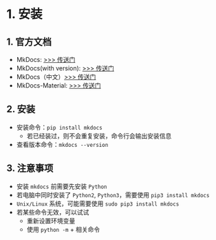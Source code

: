 # 1. 安装

## 1. 官方文档

- MkDocs: <a href="https://www.mkdocs.org/" target="_blank">>>> 传送门</a>
- MkDocs(with version): <a href="https://mkdocs.readthedocs.io/en/stable/" target="_balnk">>>> 传送门</a>
- MkDocs（中文）<a href="https://markdown-docs-zh.readthedocs.io/zh_CN/latest/" target="_blank">>>> 传送门</a>
- MkDocs-Material: <a href="https://squidfunk.github.io/mkdocs-material/" target="_blank">>>> 传送门</a>

## 2. 安装

- 安装命令：`pip install mkdocs`
    - 若已经装过，则不会重复安装，命令行会输出安装信息
- 查看版本命令：`mkdocs --version`

## 3. 注意事项

- 安装 `mkdocs` 前需要先安装 `Python`
- 若电脑中同时安装了 `Python2`, `Python3`，需要使用 `pip3 install mkdocs`
- `Unix/Linux` 系统，可能需要使用 `sudo pip3 install mkdocs`
- 若某些命令无效，可以试试
    - 重新设置环境变量
    - 使用 `python -m` + 相关命令
